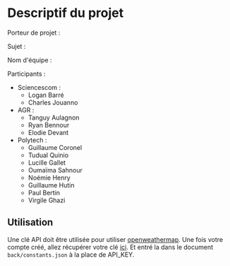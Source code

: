 # Descriptif du projet

Porteur de projet :

Sujet :

Nom d'équipe :

Participants : 

- Sciencescom :
    - Logan Barré
    - Charles Jouanno
- AGR :
    - Tanguy Aulagnon
    - Ryan Bennour
    - Elodie Devant
- Polytech :  
    - Guillaume Coronel
    - Tudual Quinio
    - Lucille Gallet
    - Oumaïma Sahnour
    - Noémie Henry
    - Guillaume Hutin
    - Paul Bertin
    - Virgile Ghazi


## Utilisation

Une clé API doit être utilisée pour utiliser [openweathermap](https://openweathermap.org/api).
Une fois votre compte créé, allez récupérer votre clé [ici](https://home.openweathermap.org/api_keys).
Et entré la dans le document `back/constants.json` à la place de API_KEY.
